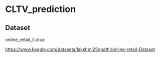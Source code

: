 # CLTV_prediction

## Dataset

online_retail_II.xlsx: 

https://www.kaggle.com/datasets/lakshmi25npathi/online-retail-Dataset
